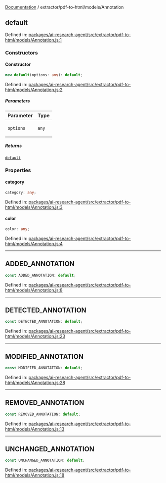 [Documentation](../../../modules.md) / extractor/pdf-to-html/models/Annotation

## default

Defined in: [packages/ai-research-agent/src/extractor/pdf-to-html/models/Annotation.js:1](https://github.com/vtempest/ai-research-agent/tree/master/packages/ai-research-agent/src/extractor/pdf-to-html/models/Annotation.js#L1)

### Constructors

#### Constructor

```ts
new default(options: any): default;
```

Defined in: [packages/ai-research-agent/src/extractor/pdf-to-html/models/Annotation.js:2](https://github.com/vtempest/ai-research-agent/tree/master/packages/ai-research-agent/src/extractor/pdf-to-html/models/Annotation.js#L2)

##### Parameters

<table>
<thead>
<tr>
<th>Parameter</th>
<th>Type</th>
</tr>
</thead>
<tbody>
<tr>
<td>

`options`

</td>
<td>

`any`

</td>
</tr>
</tbody>
</table>

##### Returns

[`default`](#default)

### Properties

#### category

```ts
category: any;
```

Defined in: [packages/ai-research-agent/src/extractor/pdf-to-html/models/Annotation.js:3](https://github.com/vtempest/ai-research-agent/tree/master/packages/ai-research-agent/src/extractor/pdf-to-html/models/Annotation.js#L3)

#### color

```ts
color: any;
```

Defined in: [packages/ai-research-agent/src/extractor/pdf-to-html/models/Annotation.js:4](https://github.com/vtempest/ai-research-agent/tree/master/packages/ai-research-agent/src/extractor/pdf-to-html/models/Annotation.js#L4)

***

## ADDED\_ANNOTATION

```ts
const ADDED_ANNOTATION: default;
```

Defined in: [packages/ai-research-agent/src/extractor/pdf-to-html/models/Annotation.js:8](https://github.com/vtempest/ai-research-agent/tree/master/packages/ai-research-agent/src/extractor/pdf-to-html/models/Annotation.js#L8)

***

## DETECTED\_ANNOTATION

```ts
const DETECTED_ANNOTATION: default;
```

Defined in: [packages/ai-research-agent/src/extractor/pdf-to-html/models/Annotation.js:23](https://github.com/vtempest/ai-research-agent/tree/master/packages/ai-research-agent/src/extractor/pdf-to-html/models/Annotation.js#L23)

***

## MODIFIED\_ANNOTATION

```ts
const MODIFIED_ANNOTATION: default;
```

Defined in: [packages/ai-research-agent/src/extractor/pdf-to-html/models/Annotation.js:28](https://github.com/vtempest/ai-research-agent/tree/master/packages/ai-research-agent/src/extractor/pdf-to-html/models/Annotation.js#L28)

***

## REMOVED\_ANNOTATION

```ts
const REMOVED_ANNOTATION: default;
```

Defined in: [packages/ai-research-agent/src/extractor/pdf-to-html/models/Annotation.js:13](https://github.com/vtempest/ai-research-agent/tree/master/packages/ai-research-agent/src/extractor/pdf-to-html/models/Annotation.js#L13)

***

## UNCHANGED\_ANNOTATION

```ts
const UNCHANGED_ANNOTATION: default;
```

Defined in: [packages/ai-research-agent/src/extractor/pdf-to-html/models/Annotation.js:18](https://github.com/vtempest/ai-research-agent/tree/master/packages/ai-research-agent/src/extractor/pdf-to-html/models/Annotation.js#L18)
